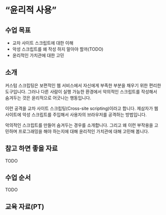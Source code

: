 # “윤리적 사용”

## 수업 목표

- 교차 사이트 스크립트에 대한 이해
- 악성 스크립트를 왜 작성 하지 말아야 할까(TODO)
- 윤리적인 가치관에 대한 고민

## 소개

커스텀 스크립팅은 보편적인 웹 서비스에서 자신에게 부족한 부분을 채우기 위한 편리한 도구입니다. 그러나 다른 사람이 실행 가능한 환경에서 악의적인 스크립트를 작성해서 숨겨두는 것은 윤리적으로 어긋나는 행동입니다.

이런 공격을 교차 사이트 스크립팅(Cross-site scripting)이라고 합니다. 제삼자가 웹 사이트에 악성 스크립트를 주입해서 사용자의 브라우저를 공격하는 방법입니다.

악의적인 스크립트를 만들어 숨겨두는 경우를 소개합니다. 그리고 왜 이런 부작용을 고민하며 프로그래밍을 해야 하는지에 대해 윤리적인 가치관에 대해 고민해 봅니다.

## 참고 하면 좋을 자료

TODO

<!-- [크로스 사이트 스크립팅(XSS) 공격종류 및 대응방법 - Internet & Security Focus 2013 11월호, 한국인터넷진흥원](https://www.kisa.or.kr/jsp/common/downloadAction.jsp?bno=158&dno=105&fseq=1) -->

## 수업 순서

TODO

<!-- 수업 중에 실습이 있으면 좋을 것 같다. -->

## 교육 자료(PT)
